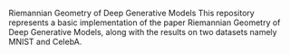 Riemannian Geometry of Deep Generative Models
This repository represents a basic implementation of the paper Riemannian Geometry of Deep Generative Models, along with the results on two datasets namely MNIST and CelebA.
